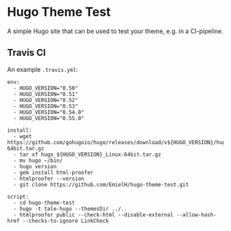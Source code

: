 # Hugo Theme Test

A simple Hugo site that can be used to test your theme, e.g. in a CI-pipeline.

## Travis CI

An example `.travis.yml`:

```
env:
  - HUGO_VERSION="0.50"
  - HUGO_VERSION="0.51"
  - HUGO_VERSION="0.52"
  - HUGO_VERSION="0.53"
  - HUGO_VERSION="0.54.0"
  - HUGO_VERSION="0.55.0"

install:
  - wget https://github.com/gohugoio/hugo/releases/download/v${HUGO_VERSION}/hugo_${HUGO_VERSION}_Linux-64bit.tar.gz
  - tar xf hugo_${HUGO_VERSION}_Linux-64bit.tar.gz
  - mv hugo ~/bin/
  - hugo version
  - gem install html-proofer
  - htmlproofer --version
  - git clone https://github.com/EmielH/hugo-theme-test.git

script:
  - cd hugo-theme-test
  - hugo -t tale-hugo --themesDir ../..
  - htmlproofer public --check-html --disable-external --allow-hash-href --checks-to-ignore LinkCheck
```
